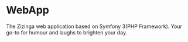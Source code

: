 # WebApp
The Zizinga web application based on Symfony 3(PHP Framework). Your go-to for humour and laughs to brighten your day.
